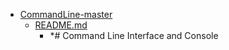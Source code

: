 - <a href = "E:\Node_projects\Node_Way\Education\Timur_Video_Node.js\part_26\CommandLine-master\cat.CommandLine-master\dir.CommandLine-master.md">CommandLine-master</a>
    - <a href = "E:\Node_projects\Node_Way\Education\Timur_Video_Node.js\part_26\CommandLine-master\README.md">README.md</a>
        - *# Command Line Interface and Console
